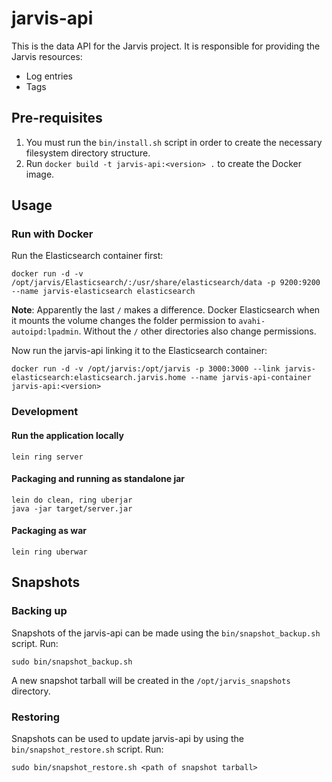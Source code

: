 # jarvis-api

This is the data API for the Jarvis project.  It is responsible for providing the Jarvis resources:

* Log entries
* Tags

## Pre-requisites

1. You must run the `bin/install.sh` script in order to create the necessary filesystem directory structure.
2. Run `docker build -t jarvis-api:<version> .` to create the Docker image.

## Usage

### Run with Docker

Run the Elasticsearch container first:

```
docker run -d -v /opt/jarvis/Elasticsearch/:/usr/share/elasticsearch/data -p 9200:9200 --name jarvis-elasticsearch elasticsearch
```

**Note**: Apparently the last `/` makes a difference.  Docker Elasticsearch when it mounts the volume changes the folder permission to `avahi-autoipd:lpadmin`.  Without the `/` other directories also change permissions.

Now run the jarvis-api linking it to the Elasticsearch container:

```
docker run -d -v /opt/jarvis:/opt/jarvis -p 3000:3000 --link jarvis-elasticsearch:elasticsearch.jarvis.home --name jarvis-api-container jarvis-api:<version>
```

### Development

#### Run the application locally

`lein ring server`

#### Packaging and running as standalone jar

```
lein do clean, ring uberjar
java -jar target/server.jar
```

#### Packaging as war

`lein ring uberwar`

## Snapshots

### Backing up

Snapshots of the jarvis-api can be made using the `bin/snapshot_backup.sh` script.  Run:

```
sudo bin/snapshot_backup.sh
```

A new snapshot tarball will be created in the `/opt/jarvis_snapshots` directory.

### Restoring

Snapshots can be used to update jarvis-api by using the `bin/snapshot_restore.sh` script.  Run:

```
sudo bin/snapshot_restore.sh <path of snapshot tarball>
```
